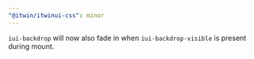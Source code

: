 ```yaml
---
"@itwin/itwinui-css": minor
---
```


`iui-backdrop` will now also fade in when `iui-backdrop-visible` is present during mount.
